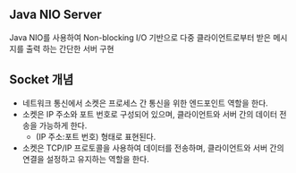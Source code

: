 ## Java NIO Server

Java NIO를 사용하여 Non-blocking I/O 기반으로 다중 클라이언트로부터 받은 메시지를 출력 하는 간단한 서버 구현

## Socket 개념
- 네트워크 통신에서 소켓은 프로세스 간 통신을 위한 엔드포인트 역할을 한다.
- 소켓은 IP 주소와 포트 번호로 구성되어 있으며, 클라이언트와 서버 간의 데이터 전송을 가능하게 한다.
  - (IP 주소:포트 번호) 형태로 표현된다.
- 소켓은 TCP/IP 프로토콜을 사용하여 데이터를 전송하며, 클라이언트와 서버 간의 연결을 설정하고 유지하는 역할을 한다.

